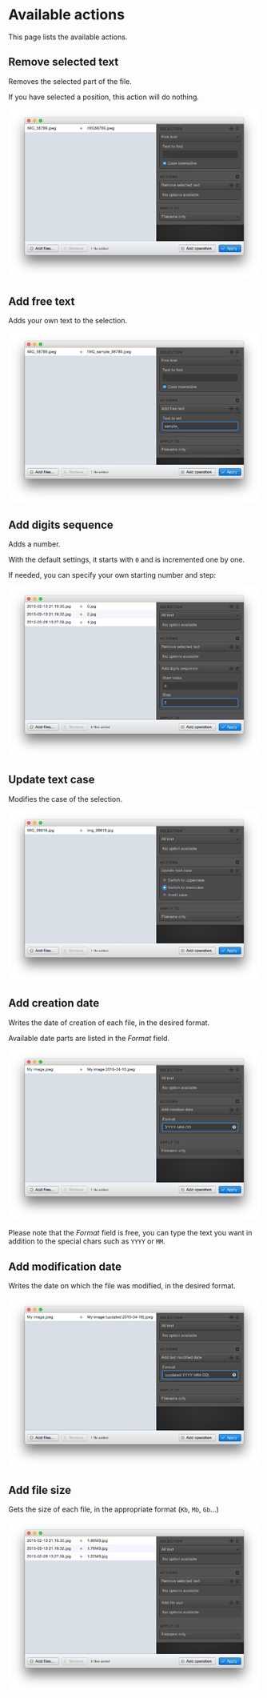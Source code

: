 # Available actions

This page lists the available actions.

## Remove selected text

Removes the selected part of the file.

If you have selected a position, this action will do nothing.

![Remove selected text](images/action_remove.jpg)

## Add free text

Adds your own text to the selection.

![Free text](images/action_free_text.jpg)

## Add digits sequence

Adds a number.

With the default settings, it starts with `0` and is incremented one by one.

If needed, you can specify your own starting number and step:

![Digits sequence](images/action_digits_sequence.jpg)

## Update text case

Modifies the case of the selection.

![Update text case](images/action_case.jpg)

## Add creation date

Writes the date of creation of each file, in the desired format.

Available date parts are listed in the *Format* field.

![Add creation date](images/action_creation_date.jpg)

Please note that the *Format* field is free, you can type the text you want in addition to the special chars such as `YYYY` or `MM`.

## Add modification date

Writes the date on which the file was modified, in the desired format.

![Add modification date](images/action_modification_date.jpg)

## Add file size

Gets the size of each file, in the appropriate format (`Kb`, `Mb`, `Gb`...)

![Add file size](images/action_filesize.jpg)

